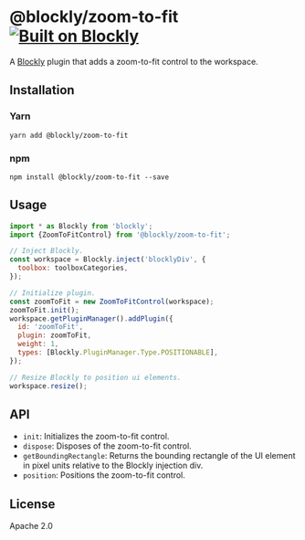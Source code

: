 # @blockly/zoom-to-fit [![Built on Blockly](https://tinyurl.com/built-on-blockly)](https://github.com/google/blockly)

A [Blockly](https://www.npmjs.com/package/blockly) plugin that adds a
zoom-to-fit control to the workspace.

## Installation

### Yarn
```
yarn add @blockly/zoom-to-fit
```

### npm
```
npm install @blockly/zoom-to-fit --save
```

## Usage

```js
import * as Blockly from 'blockly';
import {ZoomToFitControl} from '@blockly/zoom-to-fit';

// Inject Blockly.
const workspace = Blockly.inject('blocklyDiv', {
  toolbox: toolboxCategories,
});

// Initialize plugin.
const zoomToFit = new ZoomToFitControl(workspace);
zoomToFit.init();
workspace.getPluginManager().addPlugin({
  id: 'zoomToFit',
  plugin: zoomToFit,
  weight: 1,
  types: [Blockly.PluginManager.Type.POSITIONABLE],
});

// Resize Blockly to position ui elements.
workspace.resize();
```

## API

- `init`: Initializes the zoom-to-fit control.
- `dispose`: Disposes of the zoom-to-fit control.
- `getBoundingRectangle`: Returns the bounding rectangle of the UI element in
pixel units relative to the Blockly injection div.
- `position`: Positions the zoom-to-fit control.

## License
Apache 2.0
